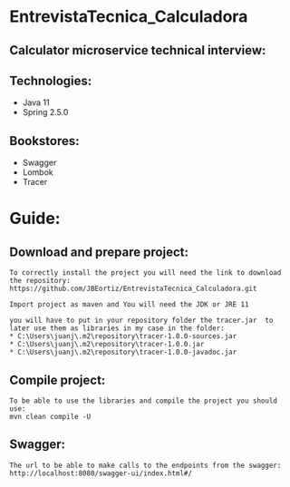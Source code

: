 # EntrevistaTecnica_Calculadora

## Calculator microservice technical interview:

  ## Technologies:
  * Java 11
  * Spring 2.5.0
  
  ## Bookstores:
   * Swagger
   * Lombok
   * Tracer
   
# Guide:

## Download and prepare project:
    To correctly install the project you will need the link to download the repository: https://github.com/JBEortiz/EntrevistaTecnica_Calculadora.git
    
    Import project as maven and You will need the JDK or JRE 11
    
    you will have to put in your repository folder the tracer.jar  to later use them as libraries in my case in the folder:
    * C:\Users\juanj\.m2\repository\tracer-1.0.0-sources.jar
    * C:\Users\juanj\.m2\repository\tracer-1.0.0.jar
    * C:\Users\juanj\.m2\repository\tracer-1.0.0-javadoc.jar
    
 ## Compile project:
    To be able to use the libraries and compile the project you should use:
    mvn clean compile -U
    
 ## Swagger:   
    The url to be able to make calls to the endpoints from the swagger:
    http://localhost:8080/swagger-ui/index.html#/

    
    
    
    
    
    
    
    
  
